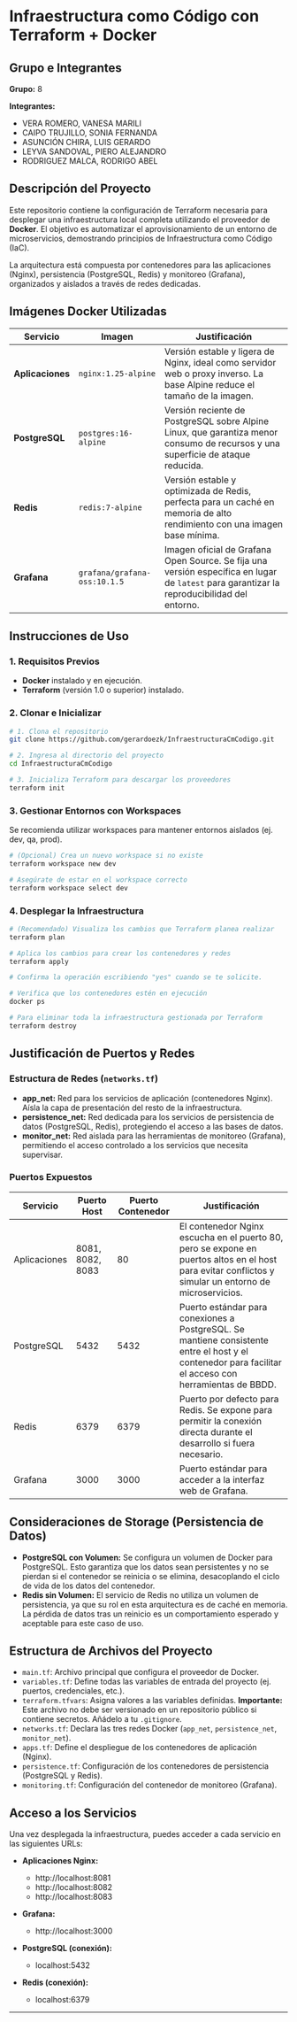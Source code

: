 # Infraestructura como Código con Terraform + Docker

## Grupo e Integrantes

**Grupo:** 8

**Integrantes:**
- VERA ROMERO, VANESA MARILI
- CAIPO TRUJILLO, SONIA FERNANDA
- ASUNCIÓN CHIRA, LUIS GERARDO
- LEYVA SANDOVAL, PIERO ALEJANDRO
- RODRIGUEZ MALCA, RODRIGO ABEL

## Descripción del Proyecto

Este repositorio contiene la configuración de Terraform necesaria para desplegar una infraestructura local completa utilizando el proveedor de **Docker**. El objetivo es automatizar el aprovisionamiento de un entorno de microservicios, demostrando principios de Infraestructura como Código (IaC).

La arquitectura está compuesta por contenedores para las aplicaciones (Nginx), persistencia (PostgreSQL, Redis) y monitoreo (Grafana), organizados y aislados a través de redes dedicadas.

## Imágenes Docker Utilizadas

| Servicio       | Imagen                      | Justificación                                                                                         |
|----------------|----------------------------|------------------------------------------------------------------------------------------------------|
| **Aplicaciones** | `nginx:1.25-alpine`          | Versión estable y ligera de Nginx, ideal como servidor web o proxy inverso. La base Alpine reduce el tamaño de la imagen. |
| **PostgreSQL**   | `postgres:16-alpine`         | Versión reciente de PostgreSQL sobre Alpine Linux, que garantiza menor consumo de recursos y una superficie de ataque reducida. |
| **Redis**        | `redis:7-alpine`             | Versión estable y optimizada de Redis, perfecta para un caché en memoria de alto rendimiento con una imagen base mínima. |
| **Grafana**      | `grafana/grafana-oss:10.1.5` | Imagen oficial de Grafana Open Source. Se fija una versión específica en lugar de `latest` para garantizar la reproducibilidad del entorno. |

## Instrucciones de Uso

### 1. Requisitos Previos
- **Docker** instalado y en ejecución.
- **Terraform** (versión 1.0 o superior) instalado.

### 2. Clonar e Inicializar
```bash
# 1. Clona el repositorio
git clone https://github.com/gerardoezk/InfraestructuraCmCodigo.git

# 2. Ingresa al directorio del proyecto
cd InfraestructuraCmCodigo

# 3. Inicializa Terraform para descargar los proveedores
terraform init
```

### 3. Gestionar Entornos con Workspaces

Se recomienda utilizar workspaces para mantener entornos aislados (ej. dev, qa, prod).

```bash
# (Opcional) Crea un nuevo workspace si no existe
terraform workspace new dev

# Asegúrate de estar en el workspace correcto
terraform workspace select dev
```

### 4. Desplegar la Infraestructura

```bash
# (Recomendado) Visualiza los cambios que Terraform planea realizar
terraform plan

# Aplica los cambios para crear los contenedores y redes
terraform apply

# Confirma la operación escribiendo "yes" cuando se te solicite.

# Verifica que los contenedores estén en ejecución
docker ps

# Para eliminar toda la infraestructura gestionada por Terraform
terraform destroy
```

## Justificación de Puertos y Redes

### Estructura de Redes (`networks.tf`)

- **app_net:** Red para los servicios de aplicación (contenedores Nginx). Aísla la capa de presentación del resto de la infraestructura.
- **persistence_net:** Red dedicada para los servicios de persistencia de datos (PostgreSQL, Redis), protegiendo el acceso a las bases de datos.
- **monitor_net:** Red aislada para las herramientas de monitoreo (Grafana), permitiendo el acceso controlado a los servicios que necesita supervisar.

### Puertos Expuestos

| Servicio      | Puerto Host   | Puerto Contenedor | Justificación                                                                                  |
|---------------|--------------|-------------------|-----------------------------------------------------------------------------------------------|
| Aplicaciones  | 8081, 8082, 8083 | 80             | El contenedor Nginx escucha en el puerto 80, pero se expone en puertos altos en el host para evitar conflictos y simular un entorno de microservicios. |
| PostgreSQL    | 5432         | 5432              | Puerto estándar para conexiones a PostgreSQL. Se mantiene consistente entre el host y el contenedor para facilitar el acceso con herramientas de BBDD. |
| Redis         | 6379         | 6379              | Puerto por defecto para Redis. Se expone para permitir la conexión directa durante el desarrollo si fuera necesario. |
| Grafana       | 3000         | 3000              | Puerto estándar para acceder a la interfaz web de Grafana.                                     |

## Consideraciones de Storage (Persistencia de Datos)

- **PostgreSQL con Volumen:** Se configura un volumen de Docker para PostgreSQL. Esto garantiza que los datos sean persistentes y no se pierdan si el contenedor se reinicia o se elimina, desacoplando el ciclo de vida de los datos del contenedor.
- **Redis sin Volumen:** El servicio de Redis no utiliza un volumen de persistencia, ya que su rol en esta arquitectura es de caché en memoria. La pérdida de datos tras un reinicio es un comportamiento esperado y aceptable para este caso de uso.

## Estructura de Archivos del Proyecto

- `main.tf`: Archivo principal que configura el proveedor de Docker.
- `variables.tf`: Define todas las variables de entrada del proyecto (ej. puertos, credenciales, etc.).
- `terraform.tfvars`: Asigna valores a las variables definidas. **Importante:** Este archivo no debe ser versionado en un repositorio público si contiene secretos. Añádelo a tu `.gitignore`.
- `networks.tf`: Declara las tres redes Docker (`app_net`, `persistence_net`, `monitor_net`).
- `apps.tf`: Define el despliegue de los contenedores de aplicación (Nginx).
- `persistence.tf`: Configuración de los contenedores de persistencia (PostgreSQL y Redis).
- `monitoring.tf`: Configuración del contenedor de monitoreo (Grafana).

## Acceso a los Servicios

Una vez desplegada la infraestructura, puedes acceder a cada servicio en las siguientes URLs:

- **Aplicaciones Nginx:**  
  - http://localhost:8081  
  - http://localhost:8082  
  - http://localhost:8083

- **Grafana:**  
  - http://localhost:3000

- **PostgreSQL (conexión):**  
  - localhost:5432

- **Redis (conexión):**  
  - localhost:6379

---
